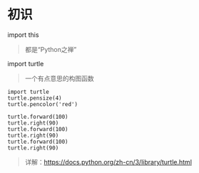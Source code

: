 # 初识

import this
> 都是“Python之禅”

import turtle
> 一个有点意思的构图函数
```
import turtle
turtle.pensize(4)
turtle.pencolor('red')

turtle.forward(100)
turtle.right(90)
turtle.forward(100)
turtle.right(90)
turtle.forward(100)
turtle.right(90)
```
> 详解：https://docs.python.org/zh-cn/3/library/turtle.html
